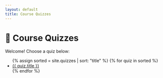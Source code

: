 ```yaml
---
layout: default
title: Course Quizzes
---
```


# 📘 Course Quizzes

Welcome! Choose a quiz below:

<ul>
{% assign sorted = site.quizzes | sort: "title" %}
{% for quiz in sorted %}
  <li><a href="{{ quiz.url | relative_url }}">{{ quiz.title }}</a></li>
{% endfor %}
</ul>
